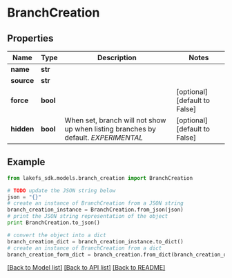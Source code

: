 # BranchCreation


## Properties

Name | Type | Description | Notes
------------ | ------------- | ------------- | -------------
**name** | **str** |  | 
**source** | **str** |  | 
**force** | **bool** |  | [optional] [default to False]
**hidden** | **bool** | When set, branch will not show up when listing branches by default. *EXPERIMENTAL* | [optional] [default to False]

## Example

```python
from lakefs_sdk.models.branch_creation import BranchCreation

# TODO update the JSON string below
json = "{}"
# create an instance of BranchCreation from a JSON string
branch_creation_instance = BranchCreation.from_json(json)
# print the JSON string representation of the object
print BranchCreation.to_json()

# convert the object into a dict
branch_creation_dict = branch_creation_instance.to_dict()
# create an instance of BranchCreation from a dict
branch_creation_form_dict = branch_creation.from_dict(branch_creation_dict)
```
[[Back to Model list]](../README.md#documentation-for-models) [[Back to API list]](../README.md#documentation-for-api-endpoints) [[Back to README]](../README.md)


